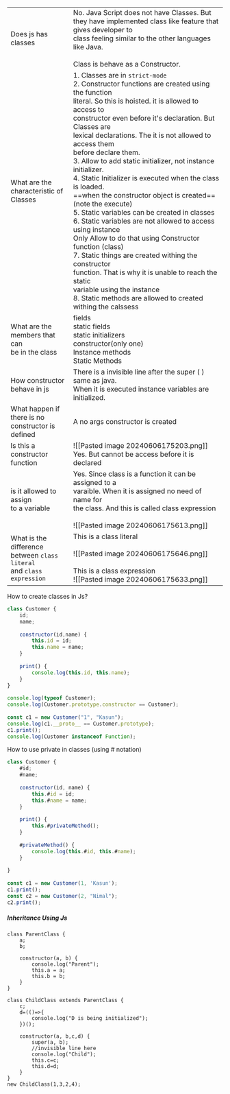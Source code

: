 

|                                                                               |                                                                                                                                                                                                                                                                                                                                                                                                                                                                                                                                                                                                                                                                                                                                                                                                                                                                                                                      |
| ----------------------------------------------------------------------------- | -------------------------------------------------------------------------------------------------------------------------------------------------------------------------------------------------------------------------------------------------------------------------------------------------------------------------------------------------------------------------------------------------------------------------------------------------------------------------------------------------------------------------------------------------------------------------------------------------------------------------------------------------------------------------------------------------------------------------------------------------------------------------------------------------------------------------------------------------------------------------------------------------------------------- |
| Does js has classes                                                           | No. Java Script does not have  Classes. But they have  implemented class like feature that gives developer to  <br>class feeling similar to the other languages like Java.<br><br>Class is behave as a Constructor.                                                                                                                                                                                                                                                                                                                                                                                                                                                                                                                                                                                                                                                                                                  |
| What are the <br>characteristic of<br>Classes                                 | 1. Classes are in `strict-mode`<br>2. Constructor functions are created using the function <br>literal. So this is hoisted. it is allowed to access to <br>constructor even before it's declaration. But Classes are <br>lexical declarations. The it is not allowed to access them<br>before declare them.<br>3. Allow to add static initializer, not instance initializer.<br>4. Static Initializer is executed when the class is loaded.<br>==when the constructor object is created==<br>(note the execute)<br>5. Static variables can be created in classes<br>6. Static variables are not allowed to access using instance<br>Only Allow to do that using Constructor function (class)<br>7. Static things are created withing the constructor <br>function. That is why it is unable to reach the static <br>variable using the instance<br>8. Static methods are allowed to created withing the calssess<br> |
| What are the<br>members that can <br>be in the class                          | fields<br>static fields<br>static initializers<br>constructor(only one)<br>Instance methods<br>Static Methods                                                                                                                                                                                                                                                                                                                                                                                                                                                                                                                                                                                                                                                                                                                                                                                                        |
| How constructor<br>behave in js                                               | There is a invisible line after the super ( ) same as java. <br>When it is executed instance variables are initialized.                                                                                                                                                                                                                                                                                                                                                                                                                                                                                                                                                                                                                                                                                                                                                                                              |
| What happen if <br>there is no <br>constructor is <br>defined                 | A no args constructor is created                                                                                                                                                                                                                                                                                                                                                                                                                                                                                                                                                                                                                                                                                                                                                                                                                                                                                     |
| Is this a constructor function                                                | ![[Pasted image 20240606175203.png]]<br>Yes. But cannot be access before it is declared                                                                                                                                                                                                                                                                                                                                                                                                                                                                                                                                                                                                                                                                                                                                                                                                                              |
| is it allowed to assign <br>to a variable                                     | Yes. Since class is a function it can be assigned to a <br>varaible. When it is assigned no need of name for <br>the class. And this is called class expression<br><br>![[Pasted image 20240606175613.png]]                                                                                                                                                                                                                                                                                                                                                                                                                                                                                                                                                                                                                                                                                                          |
| What is the difference <br>between `class literal` <br>and `class expression` | This is a class literal<br><br>![[Pasted image 20240606175646.png]]<br><br>This is a  class expression<br>![[Pasted image 20240606175633.png]]                                                                                                                                                                                                                                                                                                                                                                                                                                                                                                                                                                                                                                                                                                                                                                       |


How to create classes in Js?

```js
class Customer {  
    id;  
    name;  
  
    constructor(id,name) {  
        this.id = id;  
        this.name = name;  
    }  
  
    print() {  
        console.log(this.id, this.name);  
    }  
}  
  
console.log(typeof Customer);  
console.log(Customer.prototype.constructor == Customer);  
  
const c1 = new Customer("1", "Kasun");  
console.log(c1.__proto__ == Customer.prototype);  
c1.print();  
console.log(Customer instanceof Function);
```

How to use private in classes (using # notation)
```js
class Customer {  
    #id;  
    #name;  
  
    constructor(id, name) {  
        this.#id = id;  
        this.#name = name;  
    }  
  
    print() {  
        this.#privateMethod();  
    }  
  
    #privateMethod() {  
        console.log(this.#id, this.#name);  
    }  
  
}  
  
const c1 = new Customer(1, 'Kasun');  
c1.print();  
const c2 = new Customer(2, "Nimal");  
c2.print();
```

##### Inheritance Using Js
```Js
class ParentClass {  
    a;  
    b;  
  
    constructor(a, b) {  
        console.log("Parent");  
        this.a = a;  
        this.b = b;  
    }  
}  
  
class ChildClass extends ParentClass {  
    c;  
    d=(()=>{  
        console.log("D is being initialized");  
    })();  
  
    constructor(a, b,c,d) {  
        super(a, b);  
        //invisible line here  
        console.log("Child");  
        this.c=c;  
        this.d=d;  
    }  
}  
new ChildClass(1,3,2,4);
```
